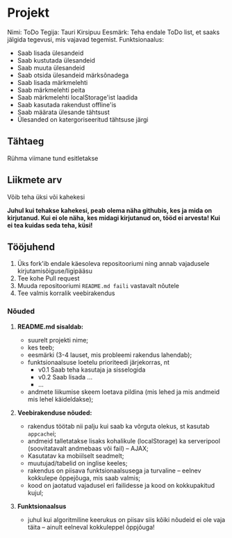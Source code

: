 # Projekt
Nimi: ToDo
Tegija: Tauri Kirsipuu
Eesmärk: Teha endale ToDo list, et saaks jälgida tegevusi, mis vajavad tegemist.
Funktsionaalus:
  * Saab lisada ülesandeid
  * Saab kustutada ülesandeid
  * Saab muuta ülesandeid
  * Saab otsida ülesandeid märksõnadega
  * Saab lisada märkmelehti
  * Saab märkmelehti peita
  * Saab märkmelehti localStorage'ist laadida
  * Saab kasutada rakendust offline'is
  * Saab määrata ülesande tähtsust
  * Ülesanded on katergoriseeritud tähtsuse järgi


## Tähtaeg

Rühma viimane tund esitletakse

## Liikmete arv
Võib teha üksi või kahekesi

**Juhul kui tehakse kahekesi, peab olema näha githubis, kes ja mida on kirjutanud. Kui ei ole näha, kes midagi kirjutanud on, tööd ei arvesta! Kui ei tea kuidas seda teha, küsi!**

## Tööjuhend
1. Üks fork'ib endale käesoleva repositooriumi ning annab vajadusele kirjutamisõiguse/ligipääsu
1. Tee kohe Pull request
1. Muuda repositooriumi `README.md faili` vastavalt nõutele
1. Tee valmis korralik veebirakendus

### Nõuded

1. **README.md sisaldab:**
    * suurelt projekti nime;
    * kes teeb;
    * eesmärki (3-4 lauset, mis probleemi rakendus lahendab);
    * funktsionaalsuse loetelu prioriteedi järjekorras, nt
        * v0.1 Saab teha kasutaja ja sisselogida
        * v0.2 Saab lisada ...
        * ...
    * andmete liikumise skeem loetava pildina (mis lehed ja mis andmeid mis lehel käideldakse);

2. **Veebirakenduse nõuded:**
    * rakendus töötab nii palju kui saab ka võrguta olekus, st kasutab `appcache`i;
    * andmeid talletatakse lisaks kohalikule (localStorage) ka serveripool (soovitatavalt andmebaas või fail) – AJAX;
    * Kasutatav ka mobiilselt seadmelt;
    * muutujad/tabelid on inglise keeles;
    * rakendus on piisava funktsionaalsusega ja turvaline – eelnev kokkulepe õppejõuga, mis saab valmis;
    * kood on jaotatud vajadusel eri failidesse ja kood on kokkupakitud kujul;

3. **Funktsionaalsus**
    * juhul kui algoritmiline keerukus on piisav siis kõiki nõudeid ei ole vaja täita – ainult eelneval kokkuleppel õppjõuga!
